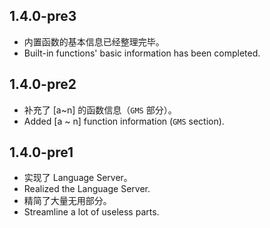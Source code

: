 ## 1.4.0-pre3

 - 内置函数的基本信息已经整理完毕。
 - Built-in functions' basic information has been completed.

## 1.4.0-pre2

 - 补充了 [a~n] 的函数信息（`GMS` 部分）。
 - Added [a ~ n] function information (`GMS` section).

## 1.4.0-pre1

 - 实现了 Language Server。
 - Realized the Language Server.
 - 精简了大量无用部分。
 - Streamline a lot of useless parts.
